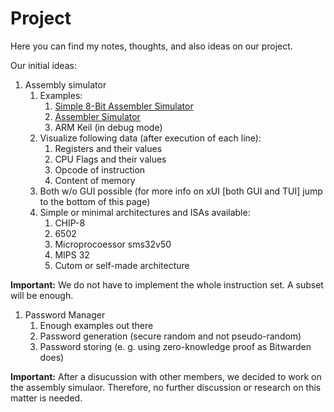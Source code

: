 # Project

Here you can find my notes, thoughts, and also ideas on our project.

Our initial ideas:

1. Assembly simulator
   1. Examples: 
      1. [Simple 8-Bit Assembler Simulator](https://schweigi.github.io/assembler-simulator/)
      2. [Assembler Simulator](https://tinyurl.com/asmsim)
      3. ARM Keil (in debug mode)
   2. Visualize following data (after execution of each line):
      1. Registers and their values
      2. CPU Flags and their values
      3. Opcode of instruction
      4. Content of memory
   3. Both w/o GUI possible (for more info on xUI [both GUI and TUI] jump to the bottom of this page)
   4. Simple or minimal architectures and ISAs available:
      1. CHIP-8
      2. 6502
      3. Microprocoessor sms32v50
      4. MIPS 32
      5. Cutom or self-made architecture

**Important:** We do not have to implement the whole instruction set. A subset will be enough.

1. Password Manager
   1. Enough examples out there
   2. Password generation (secure random and not pseudo-random)
   3. Password storing (e. g. using zero-knowledge proof as Bitwarden does)

**Important:** After a disucussion with other members, we decided to work on the assembly simulaor. Therefore, no further discussion or research on this matter is needed.